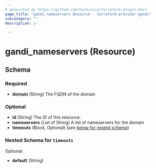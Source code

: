 ```yaml
---
# generated by https://github.com/hashicorp/terraform-plugin-docs
page_title: "gandi_nameservers Resource - terraform-provider-gandi"
subcategory: ""
description: |-
  
---
```


# gandi_nameservers (Resource)





<!-- schema generated by tfplugindocs -->
## Schema

### Required

- **domain** (String) The FQDN of the domain

### Optional

- **id** (String) The ID of this resource.
- **nameservers** (List of String) A list of nameservers for the domain
- **timeouts** (Block, Optional) (see [below for nested schema](#nestedblock--timeouts))

<a id="nestedblock--timeouts"></a>
### Nested Schema for `timeouts`

Optional:

- **default** (String)


